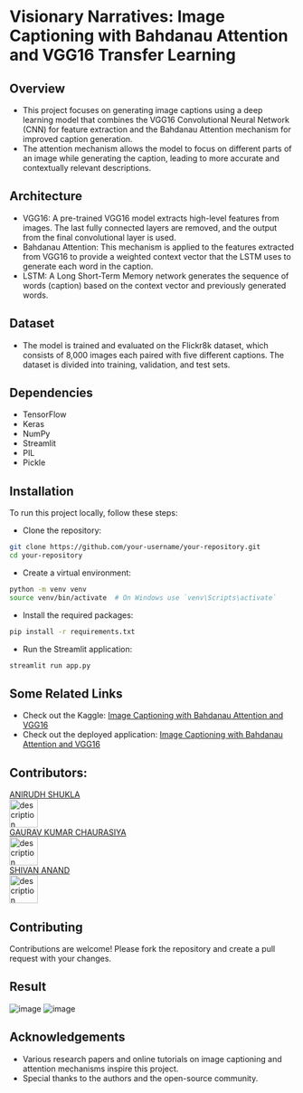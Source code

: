 # Visionary Narratives: Image Captioning with Bahdanau Attention and VGG16 Transfer Learning

## Overview
- This project focuses on generating image captions using a deep learning model that combines the VGG16 Convolutional Neural Network (CNN) for feature extraction and the Bahdanau Attention mechanism for improved caption generation.
- The attention mechanism allows the model to focus on different parts of an image while generating the caption, leading to more accurate and contextually relevant descriptions.

## Architecture
- VGG16: A pre-trained VGG16 model extracts high-level features from images. The last fully connected layers are removed, and the output from the final convolutional layer is used.
- Bahdanau Attention: This mechanism is applied to the features extracted from VGG16 to provide a weighted context vector that the LSTM uses to generate each word in the caption.
- LSTM: A Long Short-Term Memory network generates the sequence of words (caption) based on the context vector and previously generated words.

## Dataset
- The model is trained and evaluated on the Flickr8k dataset, which consists of 8,000 images each paired with five different captions. The dataset is divided into training, validation, and test sets.

## Dependencies
- TensorFlow
- Keras
- NumPy
- Streamlit
- PIL
- Pickle

## Installation
To run this project locally, follow these steps:

- Clone the repository:
```sh
git clone https://github.com/your-username/your-repository.git
cd your-repository
 ```

- Create a virtual environment:
```sh
python -m venv venv
source venv/bin/activate  # On Windows use `venv\Scripts\activate`
 ```

- Install the required packages:
```sh
pip install -r requirements.txt
 ```

- Run the Streamlit application:
```sh
streamlit run app.py
 ```
## Some Related Links
- Check out the Kaggle: [Image Captioning with Bahdanau Attention and VGG16](https://www.kaggle.com/code/anirudhshukla1011/image-captioning-with-bahdanau-attention-and-vgg16/)
- Check out the deployed application: [Image Captioning with Bahdanau Attention and VGG16](https://automated-image-captioning.streamlit.app/)

## Contributors:
<a href="https://github.com/Anirudh-Shukla">ANIRUDH SHUKLA</a><br>
<img src="https://avatars.githubusercontent.com/u/136250552?v=4" width="50" height="50" alt="description"><br>
<a href="https://github.com/gauravkumarchaurasiya">GAURAV KUMAR CHAURASIYA</a><br>
<img src="https://avatars.githubusercontent.com/u/99001707?v=4" width="50" height="50" alt="description"><br>
<a href="https://github.com/SHIVANANAND">SHIVAN ANAND</a><br>
<img src="https://avatars.githubusercontent.com/u/137916628?v=4" width="50" height="50" alt="description"><be>

## Contributing
Contributions are welcome! Please fork the repository and create a pull request with your changes.

## Result
![image](https://github.com/user-attachments/assets/b13de4c0-717d-4971-83c9-7f637f99f2fc)
![image](https://github.com/user-attachments/assets/0a506392-4164-479e-89d1-3f9dbdb4cb01)

## Acknowledgements
- Various research papers and online tutorials on image captioning and attention mechanisms inspire this project. 
- Special thanks to the authors and the open-source community.
